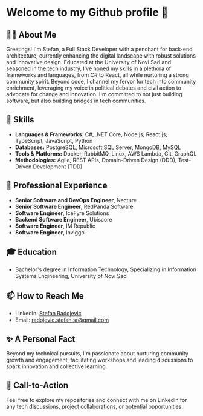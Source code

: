 # Welcome to my Github profile 👋

## 🙋‍♂️ About Me
Greetings! I'm Stefan, a Full Stack Developer with a penchant for back-end architecture, currently enhancing the digital landscape with robust solutions and innovative design. Educated at the University of Novi Sad and seasoned in the tech industry, I've honed my skills in a plethora of frameworks and languages, from C# to React, all while nurturing a strong community spirit. Beyond code, I channel my fervor for tech into community enrichment, leveraging my voice in political debates and civil action to advocate for change and innovation. I'm committed to not just building software, but also building bridges in tech communities.

## 🔧 Skills
- **Languages & Frameworks:** C#, .NET Core, Node.js, React.js, TypeScript, JavaScript, Python
- **Databases:** PostgreSQL, Microsoft SQL Server, MongoDB, MySQL
- **Tools & Platforms:** Docker, RabbitMQ, Linux, AWS Lambda, Git, GraphQL
- **Methodologies:** Agile, REST APIs, Domain-Driven Design (DDD), Test-Driven Development (TDD)

<!--## 🌟 Pinned Repositories-->

<!--## 📊 GitHub Stats
![Your GitHub Stats](https://github-readme-stats.vercel.app/api?username=TechBorn99&show_icons=true&theme=radical&hide=issues,contribs&count_private=true)-->

<!--## 🌍 Open Source Contributions-->

## 💼 Professional Experience
- **Senior Software and DevOps Engineer**, Necture
- **Senior Software Engineer**, RedPanda Software
- **Software Engineer**, IceFyre Solutions
- **Backend Software Engineer**, Ubiscore
- **Software Engineer**, IM Republic 
- **Software Engineer**, Inviggo

## 🎓 Education
- Bachelor's degree in Information Technology, Specializing in Information Systems Engineering, University of Novi Sad

## 📫 How to Reach Me
- LinkedIn: [Stefan Radojevic](https://www.linkedin.com/in/stefan-radojevic-0706/)
- Email: [radojevic.stefan.sr@gmail.com](mailto:radojevic.stefan.sr@gmail.com)

## ✨ A Personal Fact
Beyond my technical pursuits, I'm passionate about nurturing community growth and engagement, facilitating workshops and leading discussions to spark innovation and collective learning.

## 📌 Call-to-Action
Feel free to explore my repositories and connect with me on LinkedIn for any tech discussions, project collaborations, or potential opportunities.

